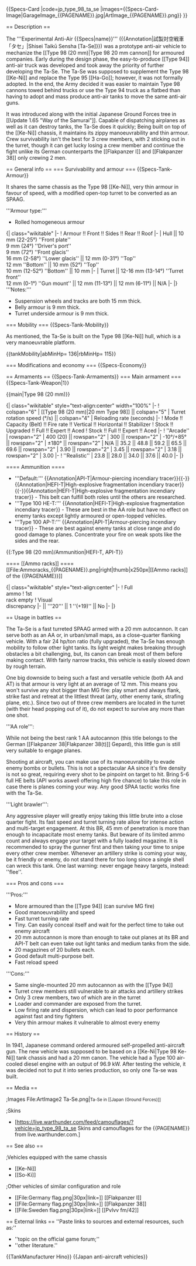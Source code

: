 {{Specs-Card
|code=jp_type_98_ta_se
|images={{Specs-Card-Image|GarageImage_{{PAGENAME}}.jpg|ArtImage_{{PAGENAME}}.png}}
}}

== Description ==
<!-- ''In the description, the first part should be about the history of the creation and combat usage of the vehicle, as well as its key features. In the second part, tell the reader about the ground vehicle in the game. Insert a screenshot of the vehicle, so that if the novice player does not remember the vehicle by name, he will immediately understand what kind of vehicle the article is talking about.'' -->
The '''Experimental Anti-Air {{Specs|name}}''' ({{Annotation|試製対空戦車 「タセ」|Shisei Taikū Sensha [Ta-Se]}}) was a prototype anti-air vehicle to mechanize the [[Type 98 (20 mm)|Type 98 20 mm cannon]] for armoured companies. Early during the design phase, the easy-to-produce [[Type 94]] anti-air truck was developed and took away the priority of further developing the Ta-Se. The Ta-Se was supposed to supplement the Type 98 [[Ke-Ni]] and replace the Type 95 [[Ha-Go]]; however, it was not formally adopted. In the end, the Army decided it was easier to maintain Type 98 cannons towed behind trucks or use the Type 94 truck as a flatbed than having to adopt and mass produce anti-air tanks to move the same anti-air guns.

It was introduced along with the initial Japanese Ground Forces tree in [[Update 1.65 "Way of the Samurai"]]. Capable of dispatching airplanes as well as it can destroy tanks, the Ta-Se does it quickly; Being built on top of the [[Ke-Ni]] chassis, it maintains its zippy manoeuvrability and thin armour. Crew survivability isn't the best for 3 crew members, with 2 sticking out in the turret, though it can get lucky losing a crew member and continue the fight unlike its German counterparts the [[Flakpanzer I]] and [[Flakpanzer 38]] only crewing 2 men.

== General info ==
=== Survivability and armour ===
{{Specs-Tank-Armour}}
<!-- ''Describe armour protection. Note the most well protected and key weak areas. Appreciate the layout of modules as well as the number and location of crew members. Is the level of armour protection sufficient, is the placement of modules helpful for survival in combat? If necessary use a visual template to indicate the most secure and weak zones of the armour.'' -->
It shares the same chassis as the Type 98 [[Ke-Ni]], very thin armour in favour of speed, with a modified open-top turret to be converted as an SPAAG.

'''Armour type:'''

* Rolled homogeneous armour

{| class="wikitable"
|-
! Armour !! Front !! Sides !! Rear !! Roof
|-
| Hull || 10 mm (22-25°) ''Front plate'' <br> 9 mm (24°) ''Driver's port'' <br> 9 mm (72°) ''Front glacis'' <br> 16 mm (2-58°) ''Lower glacis'' || 12 mm (0-31°) ''Top'' <br> 12 mm ''Bottom'' || 10 mm (52°) ''Top'' <br> 10 mm (12-52°) ''Bottom'' || 10 mm
|-
| Turret || 12-16 mm (13-14°) ''Turret front'' <br> 12 mm (0-1°) ''Gun mount'' || 12 mm (11-13°) || 12 mm (6-11°) || N/A
|-
|}
'''Notes:'''

* Suspension wheels and tracks are both 15 mm thick.
* Belly armour is 9 mm thick.
* Turret underside armour is 9 mm thick.

=== Mobility ===
{{Specs-Tank-Mobility}}
<!-- ''Write about the mobility of the ground vehicle. Estimate the specific power and manoeuvrability, as well as the maximum speed forwards and backwards.'' -->

As mentioned, the Ta-Se is built on the Type 98 [[Ke-Ni]] hull, which is a very manoeuvrable platform.

{{tankMobility|abMinHp= 136|rbMinHp= 115}}

=== Modifications and economy ===
{{Specs-Economy}}

== Armaments ==
{{Specs-Tank-Armaments}}
=== Main armament ===
{{Specs-Tank-Weapon|1}}
<!-- ''Give the reader information about the characteristics of the main gun. Assess its effectiveness in a battle based on the reloading speed, ballistics and the power of shells. Do not forget about the flexibility of the fire, that is how quickly the cannon can be aimed at the target, open fire on it and aim at another enemy. Add a link to the main article on the gun: <code><nowiki>{{main|Name of the weapon}}</nowiki></code>. Describe in general terms the ammunition available for the main gun. Give advice on how to use them and how to fill the ammunition storage.'' -->
{{main|Type 98 (20 mm)}}

{| class="wikitable" style="text-align:center" width="100%"
|-
! colspan="6" | [[Type 98 (20 mm)|20 mm Type 98]] || colspan="5" | Turret rotation speed (°/s) || colspan="4" | Reloading rate (seconds)
|-
! Mode !! Capacity (Belt) !! Fire rate !! Vertical !! Horizontal !! Stabilizer
! Stock !! Upgraded !! Full !! Expert !! Aced
! Stock !! Full !! Expert !! Aced
|-
! ''Arcade''
| rowspan="2" | 400 (20) || rowspan="2" | 300 || rowspan="2" | -10°/+85° || rowspan="2" | ±180° || rowspan="2" | N/A || 35.2 || 48.8 || 59.2 || 65.5 || 69.6 || rowspan="2" | 3.90 || rowspan="2" | 3.45 || rowspan="2" | 3.18 || rowspan="2" | 3.00
|-
! ''Realistic''
| 23.8 || 28.0 || 34.0 || 37.6 || 40.0
|-
|}

==== Ammunition ====

* '''Default:''' {{Annotation|API-T|Armour-piercing incendiary tracer}}{{-}}{{Annotation|HEFI-T|High-explosive fragmentation incendiary tracer}}{{-}}{{Annotation|HEFI-T|High-explosive fragmentation incendiary tracer}} - This belt can fulfill both roles until the others are researched.
* '''Type 100 HE-T:''' {{Annotation|HEFI-T|High-explosive fragmentation incendiary tracer}} - These are best in the AA role but have no effect on enemy tanks except lightly armoured or open-topped vehicles.
* '''Type 100 AP-T:''' {{Annotation|API-T|Armour-piercing incendiary tracer}} - These are best against enemy tanks at close range and do good damage to planes. Concentrate your fire on weak spots like the sides and the rear.

{{:Type 98 (20 mm)/Ammunition|HEFI-T, API-T}}

==== [[Ammo racks]] ====
[[File:Ammoracks_{{PAGENAME}}.png|right|thumb|x250px|[[Ammo racks]] of the {{PAGENAME}}]]
<!-- '''Last updated:''' -->
{| class="wikitable" style="text-align:center"
|-
! Full<br>ammo
! 1st<br>rack empty
! Visual<br>discrepancy
|-
|| '''20''' || 1&nbsp;''(+19)'' || No
|-
|}

== Usage in battles ==
<!-- ''Describe the tactics of playing in the vehicle, the features of using vehicles in the team and advice on tactics. Refrain from creating a "guide" - do not impose a single point of view but instead give the reader food for thought. Describe the most dangerous enemies and give recommendations on fighting them. If necessary, note the specifics of the game in different modes (AB, RB, SB).'' -->
The Ta-Se is a fast turreted SPAAG armed with a 20 mm autocannon. It can serve both as an AA or, in urban/small maps, as a close-quarter flanking vehicle. With a fair 24 hp/ton ratio (fully upgraded), the Ta-Se has enough mobility to follow other light tanks. Its light weight makes breaking through obstacles a bit challenging, but, its canon can break most of them before making contact. With fairly narrow tracks, this vehicle is easily slowed down by rough terrain.

One big downside to being such a fast and versatile vehicle (both AA and AT) is that armour is very light at an average of 12 mm. This means you won't survive any shot bigger than MG fire: play smart and always flank, strike fast and retreat at the littlest threat (arty, other enemy tank, strafing plane, etc.). Since two out of three crew members are located in the turret (with their head popping out of it), do not expect to survive any more than one shot.

'''AA role''':

While not being the best rank 1 AA autocannon (this title belongs to the German [[Flakpanzer 38|Flakpanzer 38(t)]] Gepard), this little gun is still very suitable to engage planes.

Shooting at aircraft, you can make use of its manoeuvrability to evade enemy bombs or bullets. This is not a spectacular AA since it's fire density is not so great, requiring every shot to be pinpoint on target to hit. Bring 5-6 full HE belts (API works aswell offering high fire chance) to take this role in case there is planes coming your way. Any good SPAA tactic works fine with the Ta-Se.

'''Light brawler''':

Any aggressive player will greatly enjoy taking this little brute into a close quarter fight. Its fast speed and turret turning rate allow for intense action and multi-target engagement. At this BR, 45 mm of penetration is more than enough to incapacitate most enemy tanks. But beware of its limited ammo count and always engage your target with a fully loaded magazine. It is recommended to spray the gunner first and then taking your time to snipe every other crew member. Whenever an artillery strike is coming your way, be it friendly or enemy, do not stand there for too long since a single shell can wreck this tank. One last warning: never engage heavy targets, instead: ''flee''.

=== Pros and cons ===
<!-- ''Summarise and briefly evaluate the vehicle in terms of its characteristics and combat effectiveness. Mark its pros and cons in a bulleted list. Try not to use more than 6 points for each of the characteristics. Avoid using categorical definitions such as "bad", "good" and the like - use substitutions with softer forms such as "inadequate" and "effective".'' -->

'''Pros:'''

* More armoured than the [[Type 94]] (can survive MG fire)
* Good manoeuvrability and speed
* Fast turret turning rate
* Tiny. Can easily conceal itself and wait for the perfect time to take out enemy aircraft
* 20 mm autocannon is more than enough to take out planes at its BR and API-T belt can even take out light tanks and medium tanks from the side.
* 20 magazines of 20 bullets each.
* Good default multi-purpose belt.
* Fast reload speed

'''Cons:'''

* Same single-mounted 20 mm autocannon as with the [[Type 94]]
* Turret crew members still vulnerable to air attacks and artillery strikes
* Only 3 crew members, two of which are in the turret
* Loader and commander are exposed from the turret.
* Low firing rate and dispersion, which can lead to poor performance against fast and tiny fighters
* Very thin armour makes it vulnerable to almost every enemy

== History ==
<!-- ''Describe the history of the creation and combat usage of the vehicle in more detail than in the introduction. If the historical reference turns out to be too long, take it to a separate article, taking a link to the article about the vehicle and adding a block "/History" (example: <nowiki>https://wiki.warthunder.com/(Vehicle-name)/History</nowiki>) and add a link to it here using the <code>main</code> template. Be sure to reference text and sources by using <code><nowiki><ref></ref></nowiki></code>, as well as adding them at the end of the article with <code><nowiki><references /></nowiki></code>. This section may also include the vehicle's dev blog entry (if applicable) and the in-game encyclopedia description (under <code><nowiki>=== In-game description ===</nowiki></code>, also if applicable).'' -->

In 1941, Japanese command ordered armoured self-propelled anti-aircraft gun. The new vehicle was supposed to be based on a [[Ke-Ni|Type 98 Ke-Ni]] tank chassis and had a 20 mm canon. The vehicle had a Type 100 air-cooled diesel engine with an output of 96.9 kW. After testing the vehicle, it was decided not to put it into series production, so only one Ta-se was built.

== Media ==
<!-- ''Excellent additions to the article would be video guides, screenshots from the game, and photos.'' -->

;Images
<gallery mode="packed-hover" heights="x250px">
File:ArtImage2 Ta-Se.png|<small>Ta-Se in [[Japan (Ground Forces)]]</small>
</gallery>

;Skins

* [https://live.warthunder.com/feed/camouflages/?vehicle=jp_type_98_ta_se Skins and camouflages for the {{PAGENAME}} from live.warthunder.com.]

== See also ==
<!-- ''Links to the articles on the War Thunder Wiki that you think will be useful for the reader, for example:''
* ''reference to the series of the vehicles;''
* ''links to approximate analogues of other nations and research trees.'' -->

;Vehicles equipped with the same chassis

* [[Ke-Ni]]
* [[So-Ki]]

;Other vehicles of similar configuration and role

* [[File:Germany flag.png|30px|link=]] [[Flakpanzer I]]
* [[File:Germany flag.png|30px|link=]] [[Flakpanzer 38]]
* [[File:Sweden flag.png|30px|link=]] [[Pvlvv fm/42]]

== External links ==
''Paste links to sources and external resources, such as:''

* ''topic on the official game forum;''
* ''other literature.''

{{TankManufacturer Hino}}
{{Japan anti-aircraft vehicles}}